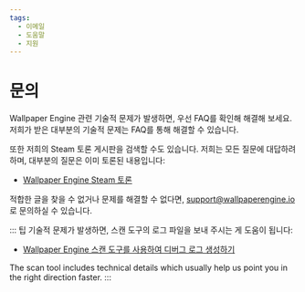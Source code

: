 ```yaml
---
tags:
  - 이메일
  - 도움말
  - 지원
---
```


# 문의

Wallpaper Engine 관련 기술적 문제가 발생하면, 우선 FAQ를 확인해 해결해 보세요. 저희가 받은 대부분의 기술적 문제는 FAQ를 통해 해결할 수 있습니다.

또한 저희의 Steam 토론 게시판을 검색할 수도 있습니다. 저희는 모든 질문에 대답하려 하며, 대부분의 질문은 이미 토론된 내용입니다:

* [Wallpaper Engine Steam 토론](https://steamcommunity.com/app/431960/discussions/)

적합한 글을 찾을 수 없거나 문제를 해결할 수 없다면, [support@wallpaperengine.io](mailto:support@wallpaperengine.io?subject=Support%20Request)로 문의하실 수 있습니다.

::: 팁 기술적 문제가 발생하면, 스캔 도구의 로그 파일을 보내 주시는 게 도움이 됩니다:

* [Wallpaper Engine 스캔 도구를 사용하여 디버그 로그 생성하기](debug/scantool)

The scan tool includes technical details which usually help us point you in the right direction faster. :::